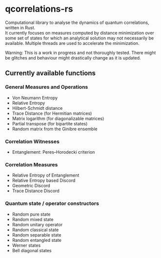 # qcorrelations-rs
Computational library to analyse the dynamics of quantum correlations, written in Rust.  
It currently focuses on measures computed by distance minimization over some set of states for which an analytical solution may not necessarily be available. Multiple threads are used to accelerate the minimization.

Warning: This is a work in progress and not thoroughly tested. There might be glitches and behaviour might drastically change as it is updated.

## Currently available functions
### General Measures and Operations
- Von Neumann Entropy
- Relative Entropy
- Hilbert-Schmidt distance
- Trace Distance (for Hermitian matrices)
- Matrix logarithm (for diagonalizable matrices)
- Partial transpose (for bipartite states)
- Random matrix from the Ginibre ensemble
### Correlation Witnesses
- Entanglement: Peres–Horodecki criterion
### Correlation Measures
- Relative Entropy of Entanglement
- Relative Entropy based Discord
- Geometric Discord
- Trace Distance Discord
### Quantum state / operator constructors
- Random pure state
- Random mixed state
- Random unitary operator
- Random classical state
- Random separable state
- Random entangled state
- Werner states
- Bell diagonal states
